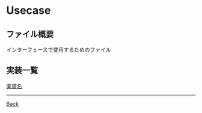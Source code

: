 # Usecase

## ファイル概要

インターフェースで使用するためのファイル

## 実装一覧

[実装名](./__Todo/README.md)

---
[Back](../README.md)  